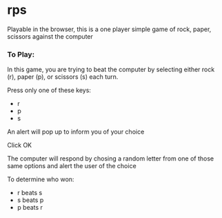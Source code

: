 # rps
Playable in the browser, this is a one player simple game of rock, paper, scissors against the computer

### To Play:

In this game, you are trying to beat the computer by selecting either rock (r), paper (p), or scissors (s) each turn.

Press only one of these keys:
- r
- p
- s

An alert will pop up to inform you of your choice

Click OK

The computer will respond by chosing a random letter from one of those same options and alert the user of the choice

To determine who won:

- r beats s
- s beats p
- p beats r

